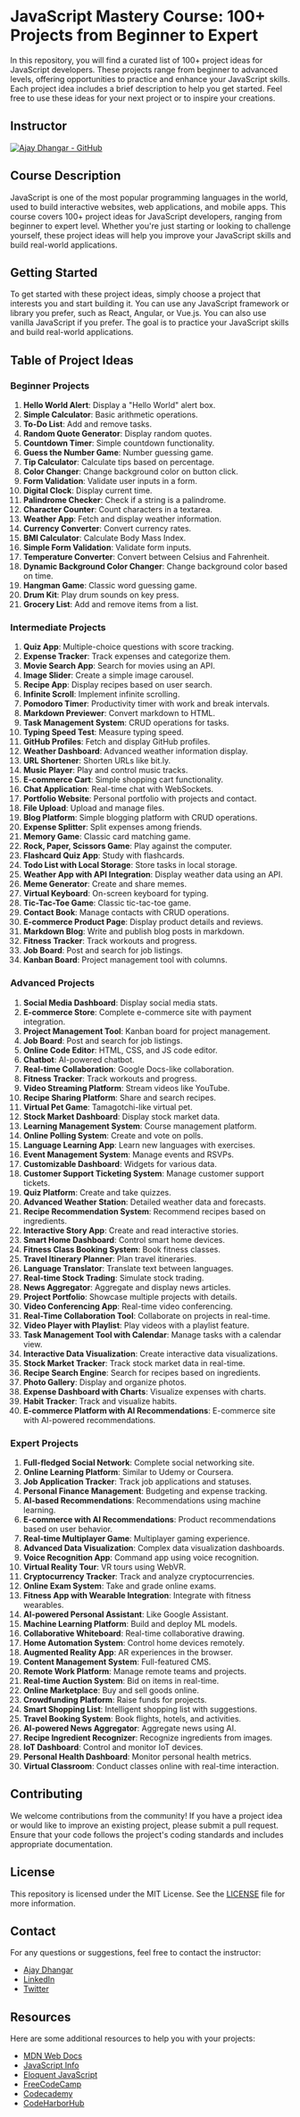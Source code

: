 # JavaScript Mastery Course: 100+ Projects from Beginner to Expert

In this repository, you will find a curated list of 100+ project ideas for JavaScript developers. These projects range from beginner to advanced levels, offering opportunities to practice and enhance your JavaScript skills. Each project idea includes a brief description to help you get started. Feel free to use these ideas for your next project or to inspire your creations.

## Instructor

  [![Ajay Dhangar - GitHub](https://img.shields.io/badge/Ajay%20Dhangar-GitHub-%2312100E?style=for-the-badge&logo=github&logoColor=white)](https://github.com/Ajay-Dhangar)


## Course Description

JavaScript is one of the most popular programming languages in the world, used to build interactive websites, web applications, and mobile apps. This course covers 100+ project ideas for JavaScript developers, ranging from beginner to expert level. Whether you're just starting or looking to challenge yourself, these project ideas will help you improve your JavaScript skills and build real-world applications.

## Getting Started

To get started with these project ideas, simply choose a project that interests you and start building it. You can use any JavaScript framework or library you prefer, such as React, Angular, or Vue.js. You can also use vanilla JavaScript if you prefer. The goal is to practice your JavaScript skills and build real-world applications.

## Table of Project Ideas

### Beginner Projects

1. **Hello World Alert**: Display a "Hello World" alert box.
2. **Simple Calculator**: Basic arithmetic operations.
3. **To-Do List**: Add and remove tasks.
4. **Random Quote Generator**: Display random quotes.
5. **Countdown Timer**: Simple countdown functionality.
6. **Guess the Number Game**: Number guessing game.
7. **Tip Calculator**: Calculate tips based on percentage.
8. **Color Changer**: Change background color on button click.
9. **Form Validation**: Validate user inputs in a form.
10. **Digital Clock**: Display current time.
11. **Palindrome Checker**: Check if a string is a palindrome.
12. **Character Counter**: Count characters in a textarea.
13. **Weather App**: Fetch and display weather information.
14. **Currency Converter**: Convert currency rates.
15. **BMI Calculator**: Calculate Body Mass Index.
16. **Simple Form Validation**: Validate form inputs.
17. **Temperature Converter**: Convert between Celsius and Fahrenheit.
18. **Dynamic Background Color Changer**: Change background color based on time.
19. **Hangman Game**: Classic word guessing game.
20. **Drum Kit**: Play drum sounds on key press.
21. **Grocery List**: Add and remove items from a list.

### Intermediate Projects

1. **Quiz App**: Multiple-choice questions with score tracking.
2. **Expense Tracker**: Track expenses and categorize them.
3. **Movie Search App**: Search for movies using an API.
4. **Image Slider**: Create a simple image carousel.
5. **Recipe App**: Display recipes based on user search.
6. **Infinite Scroll**: Implement infinite scrolling.
7. **Pomodoro Timer**: Productivity timer with work and break intervals.
8. **Markdown Previewer**: Convert markdown to HTML.
9. **Task Management System**: CRUD operations for tasks.
10. **Typing Speed Test**: Measure typing speed.
11. **GitHub Profiles**: Fetch and display GitHub profiles.
12. **Weather Dashboard**: Advanced weather information display.
13. **URL Shortener**: Shorten URLs like bit.ly.
14. **Music Player**: Play and control music tracks.
15. **E-commerce Cart**: Simple shopping cart functionality.
16. **Chat Application**: Real-time chat with WebSockets.
17. **Portfolio Website**: Personal portfolio with projects and contact.
18. **File Upload**: Upload and manage files.
19. **Blog Platform**: Simple blogging platform with CRUD operations.
20. **Expense Splitter**: Split expenses among friends.
21. **Memory Game**: Classic card matching game.
22. **Rock, Paper, Scissors Game**: Play against the computer.
23. **Flashcard Quiz App**: Study with flashcards.
24. **Todo List with Local Storage**: Store tasks in local storage.
25. **Weather App with API Integration**: Display weather data using an API.
26. **Meme Generator**: Create and share memes.
27. **Virtual Keyboard**: On-screen keyboard for typing.
28. **Tic-Tac-Toe Game**: Classic tic-tac-toe game.
29. **Contact Book**: Manage contacts with CRUD operations.
30. **E-commerce Product Page**: Display product details and reviews.
31. **Markdown Blog**: Write and publish blog posts in markdown.
32. **Fitness Tracker**: Track workouts and progress.
33. **Job Board**: Post and search for job listings.
34. **Kanban Board**: Project management tool with columns.

### Advanced Projects

1. **Social Media Dashboard**: Display social media stats.
2. **E-commerce Store**: Complete e-commerce site with payment integration.
3. **Project Management Tool**: Kanban board for project management.
4. **Job Board**: Post and search for job listings.
5. **Online Code Editor**: HTML, CSS, and JS code editor.
6. **Chatbot**: AI-powered chatbot.
7. **Real-time Collaboration**: Google Docs-like collaboration.
8. **Fitness Tracker**: Track workouts and progress.
9. **Video Streaming Platform**: Stream videos like YouTube.
10. **Recipe Sharing Platform**: Share and search recipes.
11. **Virtual Pet Game**: Tamagotchi-like virtual pet.
12. **Stock Market Dashboard**: Display stock market data.
13. **Learning Management System**: Course management platform.
14. **Online Polling System**: Create and vote on polls.
15. **Language Learning App**: Learn new languages with exercises.
16. **Event Management System**: Manage events and RSVPs.
17. **Customizable Dashboard**: Widgets for various data.
18. **Customer Support Ticketing System**: Manage customer support tickets.
19. **Quiz Platform**: Create and take quizzes.
20. **Advanced Weather Station**: Detailed weather data and forecasts.
21. **Recipe Recommendation System**: Recommend recipes based on ingredients.
22. **Interactive Story App**: Create and read interactive stories.
23. **Smart Home Dashboard**: Control smart home devices.
24. **Fitness Class Booking System**: Book fitness classes.
25. **Travel Itinerary Planner**: Plan travel itineraries.
26. **Language Translator**: Translate text between languages.
27. **Real-time Stock Trading**: Simulate stock trading.
28. **News Aggregator**: Aggregate and display news articles.
29. **Project Portfolio**: Showcase multiple projects with details.
30. **Video Conferencing App**: Real-time video conferencing.
31. **Real-Time Collaboration Tool**: Collaborate on projects in real-time.
32. **Video Player with Playlist**: Play videos with a playlist feature.
33. **Task Management Tool with Calendar**: Manage tasks with a calendar view.
34. **Interactive Data Visualization**: Create interactive data visualizations.
35. **Stock Market Tracker**: Track stock market data in real-time.
36. **Recipe Search Engine**: Search for recipes based on ingredients.
37. **Photo Gallery**: Display and organize photos.
38. **Expense Dashboard with Charts**: Visualize expenses with charts.
39. **Habit Tracker**: Track and visualize habits.
40. **E-commerce Platform with AI Recommendations**: E-commerce site with AI-powered recommendations.

### Expert Projects

1. **Full-fledged Social Network**: Complete social networking site.
2. **Online Learning Platform**: Similar to Udemy or Coursera.
3. **Job Application Tracker**: Track job applications and statuses.
4. **Personal Finance Management**: Budgeting and expense tracking.
5. **AI-based Recommendations**: Recommendations using machine learning.
6. **E-commerce with AI Recommendations**: Product recommendations based on user behavior.
7. **Real-time Multiplayer Game**: Multiplayer gaming experience.
8. **Advanced Data Visualization**: Complex data visualization dashboards.
9. **Voice Recognition App**: Command app using voice recognition.
10. **Virtual Reality Tour**: VR tours using WebVR.
11. **Cryptocurrency Tracker**: Track and analyze cryptocurrencies.
12. **Online Exam System**: Take and grade online exams.
13. **Fitness App with Wearable Integration**: Integrate with fitness wearables.
14. **AI-powered Personal Assistant**: Like Google Assistant.
15. **Machine Learning Platform**: Build and deploy ML models.
16. **Collaborative Whiteboard**: Real-time collaborative drawing.
17. **Home Automation System**: Control home devices remotely.
18. **Augmented Reality App**: AR experiences in the browser.
19. **Content Management System**: Full-featured CMS.
20. **Remote Work Platform**: Manage remote teams and projects.
21. **Real-time Auction System**: Bid on items in real-time.
22. **Online Marketplace**: Buy and sell goods online.
23. **Crowdfunding Platform**: Raise funds for projects.
24. **Smart Shopping List**: Intelligent shopping list with suggestions.
25. **Travel Booking System**: Book flights, hotels, and activities.
26. **AI-powered News Aggregator**: Aggregate news using AI.
27. **Recipe Ingredient Recognizer**: Recognize ingredients from images.
28. **IoT Dashboard**: Control and monitor IoT devices.
29. **Personal Health Dashboard**: Monitor personal health metrics.
30. **Virtual Classroom**: Conduct classes online with real-time interaction.

## Contributing

We welcome contributions from the community! If you have a project idea or would like to improve an existing project, please submit a pull request. Ensure that your code follows the project's coding standards and includes appropriate documentation.

## License

This repository is licensed under the MIT License. See the [LICENSE](LICENSE) file for more information.

## Contact

For any questions or suggestions, feel free to contact the instructor:

- [Ajay Dhangar](https://github.com/Ajay-Dhangar)
- [LinkedIn](https://www.linkedin.com/in/ajay-dhangar/)
- [Twitter](https://x.com/CodesWithAjay)

## Resources

Here are some additional resources to help you with your projects:

- [MDN Web Docs](https://developer.mozilla.org/en-US/)
- [JavaScript Info](https://javascript.info/)
- [Eloquent JavaScript](https://eloquentjavascript.net/)
- [FreeCodeCamp](https://www.freecodecamp.org/)
- [Codecademy](https://www.codecademy.com/learn/introduction-to-javascript)
- [CodeHarborHub](https://codeharborhub.github.io/docs/category/javascript/)
